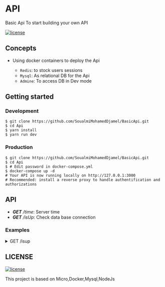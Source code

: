 
# API

Basic Api To start building your own API

<a href="https://github.com/SoualmiMohamedDjamel/BasicApi/blob/master/LICENSE"><img alt="license" src="https://img.shields.io/badge/license-GPL--3.0_License-blue.svg?style=flat" /></a>

## Concepts
- Using docker containers to deploy the Api

  - `Redis`: to stock users sessions 
  - `Mysql`: As relational DB for the Api
  - `Admine`: To access DB in Dev mode

## Getting started

### Development

```shell
$ git clone https://github.com/SoualmiMohamedDjamel/BasicApi.git
$ cd Api
$ yarn install
$ yarn run dev
```

### Production

```shell
$ git clone https://github.com/SoualmiMohamedDjamel/BasicApi.git
$ cd Api
$ # Edit password in docker-compose.yml
$ docker-compose up -d
# Your API is now running locally on http://127.0.0.1:3000
# Recommended: install a reverse proxy to handle authentification and authorizations
```

## API

- _**GET** /time_: Server time
- _**GET** /isUp_: Check data base connection

### Examples

<details><summary>GET /isup</summary><p>

```bash
$ curl http://127.0.0.1:3000/isup
{
  "success": true,
  "isDatabaseConnected": true
}

# OR  (connection problem)
{
  "success": true,
  "isDatabaseConnected": false
}
```

</p></details>

## LICENSE

<a href="https://github.com/SoualmiMohamedDjamel/BasicApi/blob/master/LICENSE"><img alt="license" src="https://img.shields.io/badge/license-GPL--3.0_License-blue.svg?style=flat" /></a>

This project is based on Micro,Docker,Mysql,NodeJs